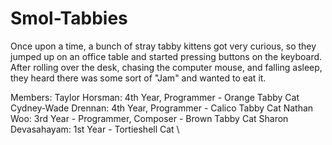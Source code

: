 # Smol-Tabbies

Once upon a time, a bunch of stray tabby kittens got very curious, so they jumped up on an office table and started pressing buttons on the keyboard. After  rolling over the desk, chasing the computer mouse, and falling asleep, they heard there was some sort of "Jam" and wanted to eat it. 

Members:
Taylor Horsman: 4th Year, Programmer - Orange Tabby Cat
Cydney-Wade Drennan: 4th Year, Programmer - Calico Tabby Cat
Nathan Woo: 3rd Year - Programmer, Composer - Brown Tabby Cat
Sharon Devasahayam: 1st Year - Tortieshell Cat
\
